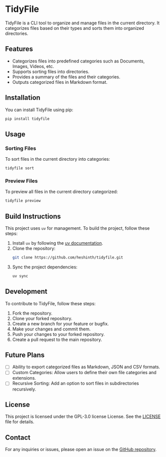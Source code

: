 # TidyFile

TidyFile is a CLI tool to organize and manage files in the current directory. It categorizes files based on their types and sorts them into organized directories.

## Features

- Categorizes files into predefined categories such as Documents, Images, Videos, etc.
- Supports sorting files into directories.
- Provides a summary of the files and their categories.
- Outputs categorized files in Markdown format.

## Installation

You can install TidyFile using pip:

```sh
pip install tidyfile
```

## Usage

### Sorting Files

To sort files in the current directory into categories:

```sh
tidyfile sort
```

### Preview Files

To preview all files in the current directory categorized:

```sh
tidyfile preview
```

## Build Instructions

This project uses `uv` for management. To build the project, follow these steps:

1. Install `uv` by following the [uv documentation](https://docs.astral.sh/uv/getting-started/installation/).
2. Clone the repository:
   ```sh
   git clone https://github.com/heshinth/tidyfile.git
   ```
3. Sync the project dependencies:
   ```sh
   uv sync
   ```

## Development

To contribute to TidyFile, follow these steps:

1. Fork the repository.
2. Clone your forked repository.
3. Create a new branch for your feature or bugfix.
4. Make your changes and commit them.
5. Push your changes to your forked repository.
6. Create a pull request to the main repository.

## Future Plans

- [ ] Ability to export categorized files as Markdown, JSON and CSV formats.
- [ ] Custom Categories: Allow users to define their own file categories and extensions.
- [ ] Recursive Sorting: Add an option to sort files in subdirectories recursively.

## License

This project is licensed under the GPL-3.0 license License. See the [LICENSE](LICENSE) file for details.

## Contact

For any inquiries or issues, please open an issue on the [GitHub repository](https://github.com/heshinth/tidyfile/issues).
